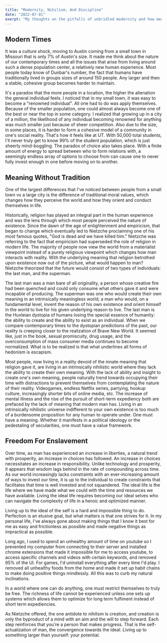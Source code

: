 ```yaml
---
title: "Modernity, Nihilism, And Discipline"
date: "2022-07-01"
exerpt: "My thoughts on the pitfalls of unbridled modernity and how meaning can be found in constraints."
---
```

## Modern Times

It was a culture shock, moving to Austin coming from a small town in Missouri that is only 7% of Austin's size. It made me think about the nature of our contemporary times and all the issues that arise from living around such a dense population center, a relatively new human experience.
Most people today know of Dunbar's number, the fact that humans have traditionally lived in groups sizes of around 150 people. Any larger and then a stable, cohesive group becomes harder to maintain.

It's a paradox that the more people in a location, the higher the alienation the general individual feels. I noticed that in my small town, it was easy to become a "renowned individual". All one had to do was apply themselves. Because of the smaller population, one could almost always become one of the best or near the top in some category. I realized that growing up in a city of a million, the likelihood of any individual becoming renowned for anything was much smaller just because of sheer competition. Also due to the size, in some places, it is harder to form a cohesive model of a community in one's social reality. That's how it feels like at UT. With 50,000 total students, I'll never truly get to know 99% of the student population, which is just sheerly mind-boggling. The paradox of choice also takes place. With a finite amount of energy to spread between who to form relations with, a seemingly endless array of options to choose from can cause one to never fully invest enough in one before moving on to another. 


## Meaning Without Tradition

One of the largest differences that I've noticed between people from a small town vs a large city is the difference of traditional moral values, which changes how they perceive the world and how they orient and conduct themselves in life.

Historically, religion has played an integral part in the human experience and was the lens through which most people perceived the nature of existence. Since the dawn of the age of enlightenment and empiricism, that began to change which eventually led to Nietzche proclaiming one of his most famous quotes, "God is dead and we have killed him."
Nietzche was referring to the fact that empiricism had superseded the role of religion in modern life. The majority of people now view the world from a materialist viewpoint instead of a purely religious viewpoint which changes how man interacts with reality. With the underlying meaning that religion betrothed upon existence now out of the picture, what would happen to man? Nietzche theorized that the future would consist of two types of individuals: the last man, and the superman.

The last man was a man bare of all originality, a person whose creative fire had been quenched and could only consume what others gave it and were incapable of producing. The superman was one who would create their own meaning in an intrinsically meaningless world; a man who would, on a fundamental level, invent the reason of his own existence and orient himself in the world to live for his given underlying reason to live.
The last man is the Huxleian dystopia of humans losing the special essence of humanity: the ability to create and the ability to exist as an individual. When we compare contemporary times to the dystopian predictions of the past, our reality is creeping closer to the realization of Brave New World. It seemed like, just in the book, sexual promiscuity, drug usage, and the overconsumption of mass consumer media continues to become normalized. What is to be realized is that what underlines all forms of hedonism is escapism.

Most people, now living in a reality devoid of the innate meaning that religion gave it, are living in an intrinsically nihilistic world where they lack the ability to create their own meaning. With the lack of ability and insight to create one's own meaning, people naturally trend towards occupying their time with distractions to prevent themselves from contemplating the nature of their reality. Videogames, endless Netflix series, partying, hookup culture, increasingly shorter bits of online media, etc.
The increase of mental illness and the rise of the pursuit of short-term expediency both are prefaced by the lack of meaning that modern man has. Living in an intrinsically nihilistic universe indifferent to your own existence is too much of a burdensome proposition for any human to operate under. One must have a meaning. Whether it manifests in a political ideology or the pedestaling of secularities, one must have a value framework. 


## Freedom For Enslavement

Over time, as man has experienced an increase in liberties, a natural trend with prosperity, an increase in choices has followed. An increase in choices necessitates an increase in responsibility. Unlike technology and prosperity, it appears that wisdom lags behind in the rate of compounding across time. As our world increasingly lacks constraints with an ever-increasing amount of ways to invest our time, it is up to the individual to create constraints that facilitates that time is well invested and not squandered. The ideal life is the life where we have made what we could with the time and resources we have available. Living the ideal life requires becoming our ideal selves who can navigate the complexity of life in a heroic and optimized manner.

Living up to the ideal of the self is a hard and impossible thing to do. Perfection is an elusive goal, but what matters is that one strives for it. In my personal life, I've always gone about making things that I know it best for me as easy and frictionless as possible and made negative things as impractical as possible.

Long ago, I used to spend an unhealthy amount of time on youtube so I prevented my computer from connecting to their server and installed chrome extensions that made it impossible for me to access youtube, to access specific channels and videos with certain keywords, and removed 95% of the UI. For games, I'd uninstall everything after every time I'd play. I removed all unhealthy foods from the home and made it set up habit chains to make doing positive things mindlessly. All this was to curb my natural inclinations.

In a world where one can do anything, one must restrict themselves to truly be free. The richness of life cannot be experienced unless one sets up systems which allows them to optimize for long term fulfiment instead of short term expediencies. 

As Nietzche offered, the one antidote to nihilism is creation, and creation is only the byproduct of a mind with an aim and the will to step forward. Each step reinforces that you're a person that makes progress. That is the self-actualization of man, the convergence towards the ideal. Living up to something larger than yourself: your potential.

